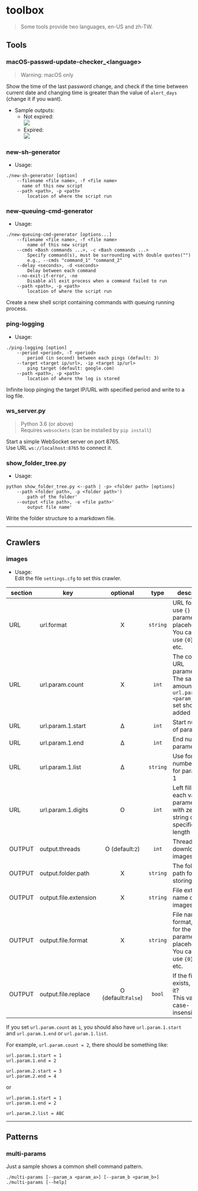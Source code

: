 # toolbox

> Some tools provide two languages, en-US and zh-TW.

## Tools
### macOS-passwd-update-checker_\<language>
> Warning: macOS only

Show the time of the last password change, and check if the time between current date and changing time is greater than the value of `alert_days` (change it if you want).

* Sample outputs:  
  * Not expired:  
    ![](https://i.imgur.com/2bJrATA.png)  
  * Expired:  
    ![](https://i.imgur.com/uFt6Tsh.png)  

### new-sh-generator
* Usage:
```
./new-sh-generator [option]
    --filename <file name>, -f <file name>
      name of this new script
    --path <path>, -p <path>
        location of where the script run
```

### new-queuing-cmd-generator
* Usage: 
```
./new-queuing-cmd-generator [options...]
    --filename <file name>, -f <file name>    
        name of this new script
    --cmds <Bash commands ...>, -c <Bash commands ...>
        Specify command(s), must be surrounding with double quotes("")
        e.g., --cmds "command_1" "command_2"
    --delay <seconds>, -d <seconds>
        Delay between each command
    --no-exit-if-error, -ne
        Disable all exit process when a command failed to run
    --path <path>, -p <path>
        location of where the script run
```
Create a new shell script containing commands with queuing running process.

### ping-logging
* Usage:
```
./ping-logging [option]
    --period <period>, -T <period>
        period (in second) between each pings (default: 3)
    --target <target ip/url>, -ip <target ip/url>
        ping target (default: google.com)
    --path <path>, -p <path>
        location of where the log is stored
```
Infinite loop pinging the target IP/URL with specified period and write to a log file.  

### ws_server.py
> Python 3.6 (or above)  
> Requires `websockets` (can be installed by `pip install`)

Start a simple WebSocket server on port 8765.  
Use URL `ws://localhost:8765` to connect it. 

### show_folder_tree.py
* Usage:
```
python show_folder_tree.py <--path | -p> <folder path> [options]
    --path <folder path>, -p <folder path>')
        path of the folder'
    --output <file path>, -o <file path>'
        output file name'
```
Write the folder structure to a markdown file.

---

## Crawlers
### images
* Usage:  
  Edit the file `settings.cfg` to set this crawler.  

|section|key|optional|type|description|sample|
|-|-|:-:|:-:|-|-|
|URL|url.format|X|`string`|URL format, use `{}` for the parameters placeholder.<br>You can also use `{0}`, `{1}`, etc.|`https://example.com/{}/{}_{}.jpg`<br>`https://example.com/{1}/{0}_{2}.jpg`|
|URL|url.param.count|X|`int`|The count of URL parameters. The same amount of `url.param.<param_number>` set should be added|`3`|
|URL|url.param.1.start|Δ|`int`|Start number of parameter 1|`1`|
|URL|url.param.1.end|Δ|`int`|End number of parameter 1|`3`|
|URL|url.param.1.list|Δ|`string`|Use for non-number values for parameter 1|`ABCD`|
|URL|url.param.1.digits|O|`int`|Left filling each value of parameter 1 with zeros in a string of specified length|`5`|
|OUTPUT|output.threads|O (default:`2`)|`int`|Threads for downloading images|`4`|
|OUTPUT|output.folder.path|X|`string`|The folder path for storing images|`./output`|
|OUTPUT|output.file.extension|X|`string`|File extension name of images|`.jpg`|
|OUTPUT|output.file.format|X|`string`|File name format, use `{}` for the parameters placeholder.<br>You can also use `{0}`, `{1}`, etc.|`{}-{}_{}`|
|OUTPUT|output.file.replace|O (default:`False`)|`bool`|If the file exists, replace it?<br>This value is case-insensitive.|`False`<br>`True`|

If you set `url.param.count` as `1`, you should also have `url.param.1.start` and `url.param.1.end` or `url.param.1.list`.  

For example, `url.param.count = 2`, there should be something like:  
```
url.param.1.start = 1
url.param.1.end = 2

url.param.2.start = 3
url.param.2.end = 4
```

or  
```
url.param.1.start = 1
url.param.1.end = 2

url.param.2.list = ABC
```

---

## Patterns
### multi-params
Just a sample shows a common shell command pattern.
```
./multi-params [--param_a <param_a>] [--param_b <param_b>]
./multi-params [--help]
```

